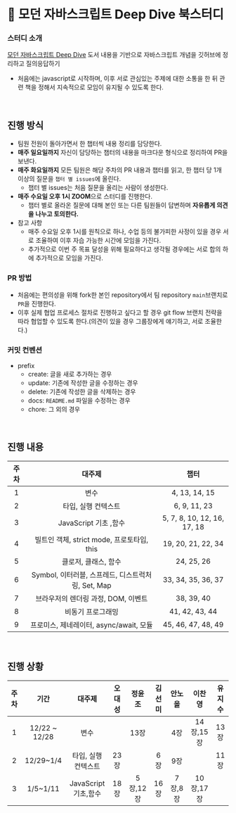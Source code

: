 # 📖 모던 자바스크립트 Deep Dive 북스터디

### 스터디 소개

[모던 자바스크립트 Deep Dive](http://www.yes24.com/Product/Goods/92742567) 도서 내용을 기반으로 자바스크립트 개념을 깃허브에 정리하고 질의응답하기

- 처음에는 javascript로 시작하며, 이후 서로 관심있는 주제에 대한 소통을 한 뒤 관련 책을 정해서 지속적으로 모임이 유지될 수 있도록 한다.

<br />

## 진행 방식

- 팀원 전원이 돌아가면서 한 챕터씩 내용 정리를 담당한다.
- **매주 일요일까지** 자신이 담당하는 챕터의 내용을 마크다운 형식으로 정리하여 PR을 보낸다.
- **매주 화요일까지** 모든 팀원은 해당 주차의 PR 내용과 챕터를 읽고, 한 챕터 당 1개 이상의 질문을 `챕터 별 issues`에 올린다.
  - 챕터 별 issues는 처음 질문을 올리는 사람이 생성한다.
- **매주 수요일 오후 1시 ZOOM**으로 스터디를 진행한다.
  - 챕터 별로 올라온 질문에 대해 본인 또는 다른 팀원들이 답변하며 **자유롭게 의견을 나누고 토의한다.**
- 참고 사항
  - 매주 수요일 오후 1시를 원칙으로 하나, 수업 등의 불가피한 사정이 있을 경우 서로 조율하여 이후 자습 가능한 시간에 모임을 가진다.
  - 추가적으로 이번 주 목표 달성을 위해 필요하다고 생각될 경우에는 서로 합의 하에 추가적으로 모임을 가진다.

### PR 방법

- 처음에는 편의성을 위해 fork한 본인 repository에서 팀 repository `main`브랜치로 `PR`을 진행한다.
- 이후 실제 협업 프로세스 절차로 진행하고 싶다고 할 경우 git flow 브랜치 전략을 따라 협업할 수 있도록 한다.(의견이 있을 경우 그룹장에게 얘기하고, 서로 조율한다.)

### 커밋 컨벤션

- prefix
  - create: 글을 새로 추가하는 경우
  - update: 기존에 작성한 글을 수정하는 경우
  - delete: 기존에 작성한 글을 삭제하는 경우
  - docs: `README.md` 파일을 수정하는 경우
  - chore: 그 외의 경우

<br />

## 진행 내용

| 주차 |                       대주제                       |            챕터             |
| :--: | :------------------------------------------------: | :-------------------------: |
|  1   |                        변수                        |        4, 13, 14, 15        |
|  2   |                타입, 실행 컨텍스트                 |        6, 9, 11, 23         |
|  3   |               JavaScript 기초 ,함수                | 5, 7, 8, 10, 12, 16, 17, 18 |
|  4   |     빌트인 객체, strict mode, 프로토타입, this     |     19, 20, 21, 22, 34      |
|  5   |                클로저, 클래스, 함수                |         24, 25, 26          |
|  6   | Symbol, 이터러블, 스프레드, 디스트럭처링, Set, Map |     33, 34, 35, 36, 37      |
|  7   |        브라우저의 렌더링 과정, DOM, 이벤트         |         38, 39, 40          |
|  8   |                 비동기 프로그래밍                  |       41, 42, 43, 44        |
|  9   |      프로미스, 제네레이터, async/await, 모듈       |     45, 46, 47, 48, 49      |

<br />

## 진행 상황

| 주차 |     기간      |       대주제        | 오대성 | 정윤조 | 김선미 | 안노을 |  이찬영   | 유지수 |
| :--: | :-----------: | :-----------------: | :----: | :----: | :----: | :----: | :-------: | :----: |
|  1   | 12/22 ~ 12/28 |        변수         |        |  13장  |        |  4장   | 14장,15장 |  13장  |
|  2   |   12/29~1/4   | 타입, 실행 컨텍스트 |  23장  |        |  6장   |  9장   |           |  11장  |
|  3   |    1/5~1/11   | JavaScript 기초,함수|  18장  |5장,12장| 16장   | 7장,8장| 10장,17장 |        |         
